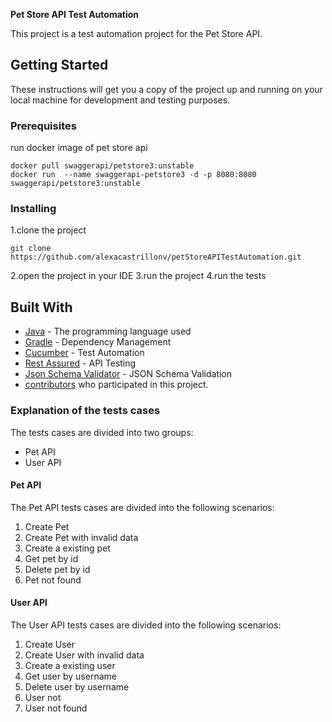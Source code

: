 **Pet Store API Test Automation**

This project is a test automation project for the Pet Store API. 

## Getting Started

These instructions will get you a copy of the project up and running on your local machine for development and testing purposes.

### Prerequisites
run docker image of pet store api
```
docker pull swaggerapi/petstore3:unstable
docker run  --name swaggerapi-petstore3 -d -p 8080:8080 swaggerapi/petstore3:unstable
```

### Installing

1.clone the project
``` 
git clone https://github.com/alexacastrillonv/petStoreAPITestAutomation.git 
```
2.open the project in your IDE
3.run the project
4.run the tests

## Built With

* [Java](https://www.java.com/) - The programming language used
* [Gradle](https://gradle.org/) - Dependency Management
* [Cucumber](https://cucumber.io/) - Test Automation
* [Rest Assured](https://rest-assured.io/) - API Testing
* [Json Schema Validator](https://github.com/networknt/json-schema-validator) - JSON Schema Validation
* [contributors](https://github.com/alexacastrillonv/petStoreAPITestAutomation/contributors) who participated in this project.

### Explanation of the tests cases

The tests cases are divided into two groups: 
* Pet API
* User API

#### Pet API

The Pet API tests cases are divided into the following scenarios:

1. Create Pet
2. Create Pet with invalid data
3. Create a existing pet
4. Get pet by id
5. Delete pet by id
6. Pet not found

#### User API

The User API tests cases are divided into the following scenarios:

1. Create User
2. Create User with invalid data
3. Create a existing user
4. Get user by username
5. Delete user by username
6. User not 
7. User not found